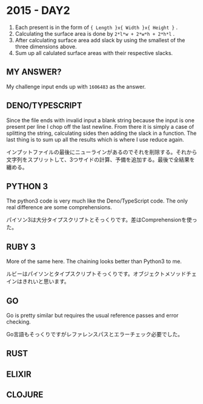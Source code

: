 # 2015 - DAY2

1. Each present is in the form of `{ Length }x{ Width }x{ Height }` .
2. Calculating the surface area is done by `2*l*w + 2*w*h + 2*h*l` .
3. After calculating surface area add slack by using the smallest of the three dimensions above.
4. Sum up all calulated surface areas with their respective slacks.

## MY ANSWER?

My challenge input ends up with `1606483` as the answer.

## DENO/TYPESCRIPT

Since the file ends with invalid input a blank string because the input is one present per line I chop off the last newline. From there it is simply a case of splitting the string, calculating sides then adding the slack in a function. The last thing is to sum up all the results which is where I use reduce again.

インプットファイルの最後にニューラインがあるのでそれを削除する。それから文字列をスプリットして、3つサイドの計算、予備を追加する。最後で全結果を纏める。

## PYTHON 3

The python3 code is very much like the Deno/TypeScript code. The only real difference are some comprehensions.

パイソン3は大分タイプスクリプトとそっくりです。差はComprehensionを使った。

## RUBY 3

More of the same here. The chaining looks better than Python3 to me.

ルビーはパイソンとタイプスクリプトそっくりです。オブジェクトメソッドチェインはきれいと思います。

## GO

Go is pretty similar but requires the usual reference passes and error checking.

Go言語もそっくりですがレファレンスパスとエラーチェック必要でした。

## RUST


## ELIXIR


## CLOJURE

